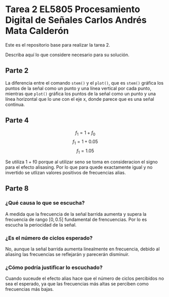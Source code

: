 # Tarea 2 EL5805 Procesamiento Digital de Señales Carlos Andrés Mata Calderón

Este es el repositorio base para realizar la tarea 2.

Describa aquí lo que considere necesario para su solución.

## Parte 2

La diferencia entre el comando `stem()` y el `plot()`, que es `stem()` gráfica los puntos de la señal como un punto y una línea vertical por cada punto, mientras que `plot()` gráfica los puntos de la señal como un punto y una línea horizontal que lo une con el eje x, donde parece que es una señal continua.


## Parte 4

$$f_1 = 1 + f_0$$
$$f_1 = 1 + 0.05$$
$$f_1 = 1.05$$

Se utiliza 1 + f0 porque al utilizar seno se toma en consideracion el signo
para el efecto alisasing. Por lo que para quede exactamente igual
y no invertido se utlizan valores positivos de frecuencias alias.

## Parte 8

### ¿Qué causa lo que se escucha?

A medida que la frecuencia de la señal barrida aumenta y supera la
frecuencia de rango $[0, 0.5]$ fundamental de frencuencias. Por lo
es escucha la periocidad de la señal.

### ¿Es el número de ciclos esperado?

No, aunque la señal barrida aumenta linealmente en frecuencia,
debido al aliasing las frecuencias se reflejarán y parecerán disminuir.

### ¿Cómo podría justificar lo escuchado?

Cuando suceude el efecto alias hace que el número de ciclos percibidos
no sea el esperado, ya que las frecuencias más altas se perciben como
frecuencias más bajas.
